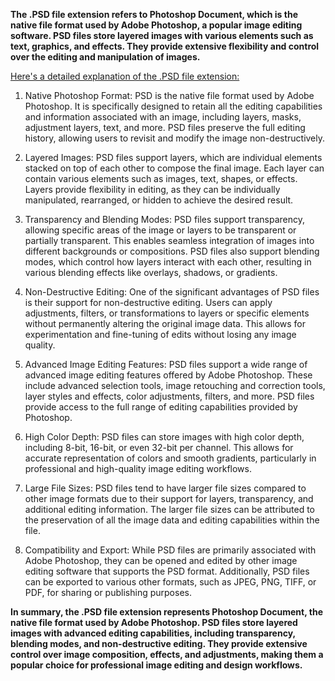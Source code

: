 **The .PSD file extension refers to Photoshop Document, which is the native file format used by Adobe Photoshop, a popular image editing software. PSD files store layered images with various elements such as text, graphics, and effects. They provide extensive flexibility and control over the editing and manipulation of images.**

<ins>Here's a detailed explanation of the .PSD file extension:</ins>

1. Native Photoshop Format: PSD is the native file format used by Adobe Photoshop. It is specifically designed to retain all the editing capabilities and information associated with an image, including layers, masks, adjustment layers, text, and more. PSD files preserve the full editing history, allowing users to revisit and modify the image non-destructively.

2. Layered Images: PSD files support layers, which are individual elements stacked on top of each other to compose the final image. Each layer can contain various elements such as images, text, shapes, or effects. Layers provide flexibility in editing, as they can be individually manipulated, rearranged, or hidden to achieve the desired result.

3. Transparency and Blending Modes: PSD files support transparency, allowing specific areas of the image or layers to be transparent or partially transparent. This enables seamless integration of images into different backgrounds or compositions. PSD files also support blending modes, which control how layers interact with each other, resulting in various blending effects like overlays, shadows, or gradients.

4. Non-Destructive Editing: One of the significant advantages of PSD files is their support for non-destructive editing. Users can apply adjustments, filters, or transformations to layers or specific elements without permanently altering the original image data. This allows for experimentation and fine-tuning of edits without losing any image quality.

5. Advanced Image Editing Features: PSD files support a wide range of advanced image editing features offered by Adobe Photoshop. These include advanced selection tools, image retouching and correction tools, layer styles and effects, color adjustments, filters, and more. PSD files provide access to the full range of editing capabilities provided by Photoshop.

6. High Color Depth: PSD files can store images with high color depth, including 8-bit, 16-bit, or even 32-bit per channel. This allows for accurate representation of colors and smooth gradients, particularly in professional and high-quality image editing workflows.

7. Large File Sizes: PSD files tend to have larger file sizes compared to other image formats due to their support for layers, transparency, and additional editing information. The larger file sizes can be attributed to the preservation of all the image data and editing capabilities within the file.

8. Compatibility and Export: While PSD files are primarily associated with Adobe Photoshop, they can be opened and edited by other image editing software that supports the PSD format. Additionally, PSD files can be exported to various other formats, such as JPEG, PNG, TIFF, or PDF, for sharing or publishing purposes.

**In summary, the .PSD file extension represents Photoshop Document, the native file format used by Adobe Photoshop. PSD files store layered images with advanced editing capabilities, including transparency, blending modes, and non-destructive editing. They provide extensive control over image composition, effects, and adjustments, making them a popular choice for professional image editing and design workflows.**

